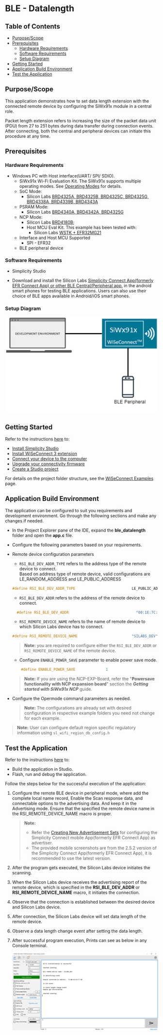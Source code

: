 # BLE - Datalength

## Table of Contents

- [Purpose/Scope](#purposescope)
- [Prerequisites](#prerequisites)
  - [Hardware Requirements](#hardware-requirements)
  - [Software Requirements](#software-requirements)
  - [Setup Diagram](#setup-diagram)
- [Getting Started](#getting-started)
- [Application Build Environment](#application-build-environment)
- [Test the Application](#test-the-application)

## Purpose/Scope

This application demonstrates how to set data length extension with the connected remote device by configuring the SiWx91x module in a central role.

Packet length extension refers to increasing the size of the packet data unit (PDU) from 27 to 251 bytes during data transfer during connection events.
After connecting, both the central and peripheral devices can initiate this procedure at any time.

## Prerequisites

### Hardware Requirements

- Windows PC with Host interface(UART/ SPI/ SDIO).
  - SiWx91x Wi-Fi Evaluation Kit. The SiWx91x supports multiple operating modes. See [Operating Modes]() for details.
  - SoC Mode:
    - Silicon Labs [BRD4325A, BRD4325B, BRD4325C, BRD4325G, BRD4338A, BRD4339B, BRD4343A](https://www.silabs.com/)
  - PSRAM Mode:  
    - Silicon Labs [BRD4340A, BRD4342A, BRD4325G](https://www.silabs.com/)
  - NCP Mode:
    - Silicon Labs [BRD4180B](https://www.silabs.com/);
    - Host MCU Eval Kit. This example has been tested with:
      - Silicon Labs [WSTK + EFR32MG21](https://www.silabs.com/development-tools/wireless/efr32xg21-bluetooth-starter-kit)
  - Interface and Host MCU Supported
    - SPI - EFR32 
  - BLE peripheral device

### Software Requirements

- Simplicity Studio

- Download and install the Silicon Labs [Simplicity Connect App(formerly EFR Connect App) or other BLE Central/Peripheral app.](https://www.silabs.com/developers/simplicity-connect-mobile-app ) in the android smart phones for testing BLE applications. Users can also use their choice of BLE apps available in Android/iOS smart phones.

### Setup Diagram

![Figure: Setup Diagram SoC Mode for BLE Chat Example](resources/readme/ble_datalength_soc_ncp.png)
## Getting Started

Refer to the instructions [here](https://docs.silabs.com/wiseconnect/latest/wiseconnect-getting-started/) to:

- [Install Simplicity Studio](https://docs.silabs.com/wiseconnect/latest/wiseconnect-developers-guide-developing-for-silabs-hosts/#install-simplicity-studio)
- [Install WiSeConnect 3 extension](https://docs.silabs.com/wiseconnect/latest/wiseconnect-developers-guide-developing-for-silabs-hosts/#install-the-wi-se-connect-3-extension)
- [Connect your device to the computer](https://docs.silabs.com/wiseconnect/latest/wiseconnect-developers-guide-developing-for-silabs-hosts/#connect-si-wx91x-to-computer)
- [Upgrade your connectivity firmware ](https://docs.silabs.com/wiseconnect/latest/wiseconnect-developers-guide-developing-for-silabs-hosts/#update-si-wx91x-connectivity-firmware)
- [Create a Studio project ](https://docs.silabs.com/wiseconnect/latest/wiseconnect-developers-guide-developing-for-silabs-hosts/#create-a-project)

For details on the project folder structure, see the [WiSeConnect Examples](https://docs.silabs.com/wiseconnect/latest/wiseconnect-examples/#example-folder-structure) page.

## Application Build Environment

The application can be configured to suit you requirements and development environment. Go through the following sections and make any changes if needed.

- In the Project Explorer pane of the IDE, expand the **ble_datalength** folder and open the **app.c** file.
- Configure the following parameters based on your requirements.

- Remote device configuration parameters

   - `RSI_BLE_DEV_ADDR_TYPE` refers to the address type of the remote device to connect.  
    Based on address type of remote device, valid configurations are LE_RANDOM_ADDRESS and LE_PUBLIC_ADDRESS
  ```c
  #define RSI_BLE_DEV_ADDR_TYPE                          LE_PUBLIC_ADDRESS
  ```

  - `RSI_BLE_DEV_ADDR` refers to the address of the remote device to connect.
  ```c
    #define RSI_BLE_DEV_ADDR                               "00:1E:7C:25:E9:4D"
  ```

  - `RSI_REMOTE_DEVICE_NAME` refers to the name of remote device to which Silicon Labs device has to connect.
  ```c
  #define RSI_REMOTE_DEVICE_NAME                         "SILABS_DEV"
  ```
  > **Note:** you are required to configure either the `RSI_BLE_DEV_ADDR` or `RSI_REMOTE_DEVICE_NAME` of the remote device.

  - Configure `ENABLE_POWER_SAVE` parameter to enable power save mode.
  ```c
      #define ENABLE_POWER_SAVE              1
  ```
  > **Note:** If you are using the NCP-EXP-Board, refer the "**Powersave functionality with NCP expansion board**" section  the ***Getting started with SiWx91x NCP*** guide.

- Configure the Opermode command parameters as needed.

  >  **Note:** The configurations are already set with desired configuration in respective example folders you need not change for each example.

> **Note:** 
> User can configure default region specific regulatory information using `sl_wifi_region_db_config.h`

## Test the Application

Refer to the instructions [here](https://docs.silabs.com/wiseconnect/latest/wiseconnect-getting-started/) to:

- Build the application in Studio.
- Flash, run and debug the application.

Follow the steps below for the successful execution of the application:

1. Configure the remote BLE device in peripheral mode, where add the complete local name record,  Enable the Scan response data, and connectable options to the advertising data. And keep it in the Advertising mode. Ensure that the specified the remote device name in the RSI_REMOTE_DEVICE_NAME macro is proper.

    > **Note:**
    >  - Refer the [Creating New Advertisement Sets](https://docs.silabs.com/bluetooth/5.0/miscellaneous/mobile/efr-connect-mobile-app) for configuring the Simplicity Connect mobile App(formerly EFR Connect App) as advertiser.
    >  - The provided mobile screenshots are from the 2.5.2 version of the Simplicity Connect App(formerly EFR Connect App), it is recommended to use the latest version.

2. After the program gets executed, the Silicon Labs device initiates the scanning.

3. When the Silicon Labs device receives the advertising report of the remote device, which is specified in the **RSI_BLE_DEV_ADDR** or **RSI_REMOTE_DEVICE_NAME** macro, it initiates the connection.

4. Observe that the connection is established between the desired device and Silicon Labs device.

5. After connection, the Silicon Labs device will set data length of the remote device.

6. Observe a data length change event after setting the data length.

7. After successful program execution, Prints can see as below in any Console terminal.


   ![](resources/readme/output_2.png)
